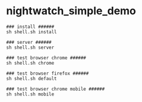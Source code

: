 # nightwatch_simple_demo #

	### install ######
	sh shell.sh install

	### server ######
	sh shell.sh server

	### test browser chrome ######
	sh shell.sh chrome
	
	### test browser firefox ######
	sh shell.sh default

	### test browser chrome mobile ######
	sh shell.sh mobile